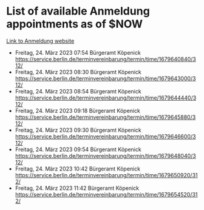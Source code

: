 # List of available Anmeldung appointments as of $NOW
[Link to Anmeldung website](https://service.berlin.de/terminvereinbarung/termin/tag.php?termin=1&anliegen[]=120686&dienstleisterlist=122210,122217,327316,122219,327312,122227,327314,122231,327346,122243,327348,122254,122252,329742,122260,329745,122262,329748,122271,327278,122273,327274,122277,327276,330436,122280,327294,122282,327290,122284,327292,122291,327270,122285,327266,122286,327264,122296,327268,150230,329760,122297,327286,122294,327284,122312,329763,122314,329775,122304,327330,122311,327334,122309,327332,317869,122281,327352,122279,329772,122283,122276,327324,122274,327326,122267,329766,122246,327318,122251,327320,122257,327322,122208,327298,122226,327300&herkunft=http%3A%2F%2Fservice.berlin.de%2Fdienstleistung%2F120686%2F)
- Freitag, 24. März 2023 07:54 Bürgeramt Köpenick https://service.berlin.de/terminvereinbarung/termin/time/1679640840/312/
- Freitag, 24. März 2023 08:30 Bürgeramt Köpenick https://service.berlin.de/terminvereinbarung/termin/time/1679643000/312/
- Freitag, 24. März 2023 08:54 Bürgeramt Köpenick https://service.berlin.de/terminvereinbarung/termin/time/1679644440/312/
- Freitag, 24. März 2023 09:18 Bürgeramt Köpenick https://service.berlin.de/terminvereinbarung/termin/time/1679645880/312/
- Freitag, 24. März 2023 09:30 Bürgeramt Köpenick https://service.berlin.de/terminvereinbarung/termin/time/1679646600/312/
- Freitag, 24. März 2023 09:54 Bürgeramt Köpenick https://service.berlin.de/terminvereinbarung/termin/time/1679648040/312/
- Freitag, 24. März 2023 10:42 Bürgeramt Köpenick https://service.berlin.de/terminvereinbarung/termin/time/1679650920/312/
- Freitag, 24. März 2023 11:42 Bürgeramt Köpenick https://service.berlin.de/terminvereinbarung/termin/time/1679654520/312/
